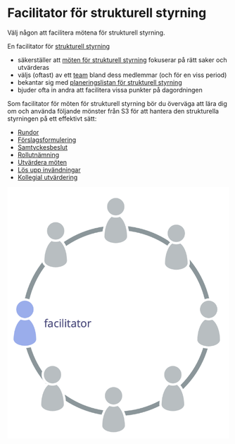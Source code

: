 # Facilitator för strukturell styrning

<summary>
Välj någon att facilitera mötena för strukturell styrning.
</summary>

En facilitator för [strukturell styrning](glossary:governance)

-   säkerställer att [möten för strukturell styrning](section:governance-meeting) fokuserar på rätt saker och utvärderas
-   väljs (oftast) av ett [team](glossary:team) bland dess medlemmar (och för en viss period)
-   bekantar sig med [planeringslistan för strukturell styrning](section:governance-backlog)
-   bjuder ofta in andra att facilitera vissa punkter på dagordningen

Som facilitator för möten för strukturell styrning bör du överväga att lära dig om och använda följande mönster från S3 för att hantera den strukturella styrningen på ett effektivt sätt:

-   [Rundor](section:rounds)
-   [Förslagsformulering](section:proposal-forming)
-   [Samtyckesbeslut](section:consent-decision-making)
-   [Rollutnämning](section:role-selection)
-   [Utvärdera möten](section:evaluate-meetings)
-   [Lös upp invändningar](section:resolve-objections)
-   [Kollegial utvärdering](section:peer-review)

![Facilitatorn för strukturell styrning är vanligtvis en medlem av teamet](img/circle/facilitator.png)
